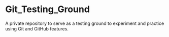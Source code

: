 # Git_Testing_Ground
A private repository to serve as a testing ground to experiment and practice using Git and GitHub features.

